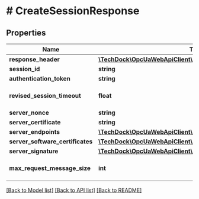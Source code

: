 # # CreateSessionResponse

## Properties

Name | Type | Description | Notes
------------ | ------------- | ------------- | -------------
**response_header** | [**\TechDock\OpcUaWebApiClient\Model\ResponseHeader**](ResponseHeader.md) |  | [optional]
**session_id** | **string** |  | [optional]
**authentication_token** | **string** |  | [optional]
**revised_session_timeout** | **float** |  | [optional] [default to 0]
**server_nonce** | **string** |  | [optional]
**server_certificate** | **string** |  | [optional]
**server_endpoints** | [**\TechDock\OpcUaWebApiClient\Model\EndpointDescription[]**](EndpointDescription.md) |  | [optional]
**server_software_certificates** | [**\TechDock\OpcUaWebApiClient\Model\SignedSoftwareCertificate[]**](SignedSoftwareCertificate.md) |  | [optional]
**server_signature** | [**\TechDock\OpcUaWebApiClient\Model\SignatureData**](SignatureData.md) |  | [optional]
**max_request_message_size** | **int** |  | [optional] [default to 0]

[[Back to Model list]](../../README.md#models) [[Back to API list]](../../README.md#endpoints) [[Back to README]](../../README.md)
